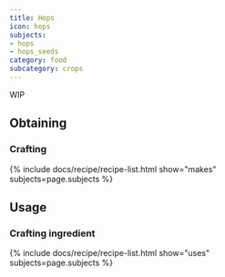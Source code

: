```yaml
---
title: Hops
icon: hops
subjects: 
- hops
- hops_seeds
category: food
subcategory: crops
---
```


WIP

Obtaining
---------

### Crafting
{% include docs/recipe/recipe-list.html show="makes" subjects=page.subjects %}

Usage
-----

### Crafting ingredient
{% include docs/recipe/recipe-list.html show="uses" subjects=page.subjects %}